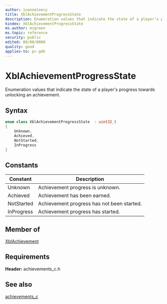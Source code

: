 ```yaml
---
author: joannaleecy
title: XblAchievementProgressState
description: Enumeration values that indicate the state of a player's progress towards unlocking an achievement.
kindex: XblAchievementProgressState
ms.author: migreen
ms.topic: reference
security: public
edited: 00/00/0000
quality: good
applies-to: pc-gdk
---
```


# XblAchievementProgressState  

Enumeration values that indicate the state of a player's progress towards unlocking an achievement.    

## Syntax  
  
```cpp
enum class XblAchievementProgressState  : uint32_t  
{  
    Unknown,  
    Achieved,  
    NotStarted,  
    InProgress  
}  
```  
  
## Constants  
  
| Constant | Description |
| --- | --- |
| Unknown | Achievement progress is unknown. |  
| Achieved | Achievement has been earned. |  
| NotStarted | Achievement progress has not been started. |  
| InProgress | Achievement progress has started. |  
  
## Member of
  
[XblAchievement](../structs/xblachievement.md)
  
## Requirements  
  
**Header:** achievements_c.h
  
## See also  
[achievements_c](../achievements_c_members.md)  
  
  